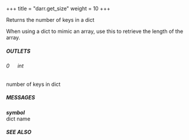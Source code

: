 +++
title = "darr.get_size"
weight = 10
+++

Returns the number of keys in a dict  
  
When using a dict to mimic an array, use this to retrieve the length of the array.  
  
##### OUTLETS  
  
###### 0 &emsp;  _int_  
number of keys in dict  
  
##### MESSAGES   
  
**_symbol_**  
dict name  
  
##### SEE ALSO  
